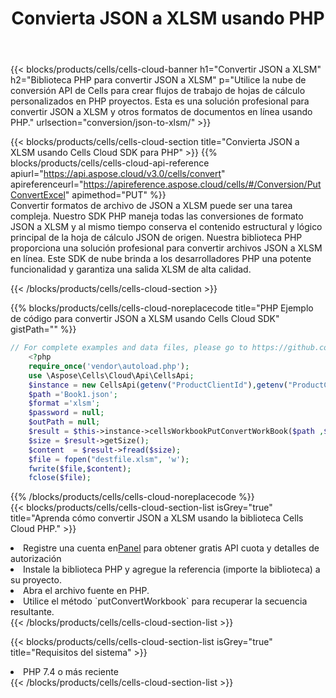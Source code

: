 ﻿---
title:  Convierta JSON a XLSM usando PHP
description:  Utilizar el SDK de la nube Aspose.Cells para PHP para convertir un archivo de formato JSON a un archivo de formato XLSM.
kwords: Excel, Convert JSON to XLSM, REST, PHP
howto: How to convert JSON to XLSM using Aspose.Cells Cloud PHP library.
---
{{< blocks/products/cells/cells-cloud-banner h1="Convertir JSON a XLSM" h2="Biblioteca PHP para convertir JSON a XLSM" p="Utilice la nube de conversión API de Cells para crear flujos de trabajo de hojas de cálculo personalizados en PHP proyectos. Esta es una solución profesional para convertir JSON a XLSM y otros formatos de documentos en línea usando PHP." urlsection="conversion/json-to-xlsm/" >}}

{{< blocks/products/cells/cells-cloud-section title="Convierta JSON a XLSM usando Cells Cloud SDK para PHP" >}}
{{% blocks/products/cells/cells-cloud-api-reference apiurl="https://api.aspose.cloud/v3.0/cells/convert" apireferenceurl="https://apireference.aspose.cloud/cells/#/Conversion/PutConvertExcel" apimethod="PUT" %}}
<br/>
Convertir formatos de archivo de JSON a XLSM puede ser una tarea compleja. Nuestro SDK PHP maneja todas las conversiones de formato JSON a XLSM y al mismo tiempo conserva el contenido estructural y lógico principal de la hoja de cálculo JSON de origen. Nuestra biblioteca PHP proporciona una solución profesional para convertir archivos JSON a XLSM en línea. Este SDK de nube brinda a los desarrolladores PHP una potente funcionalidad y garantiza una salida XLSM de alta calidad.

{{< /blocks/products/cells/cells-cloud-section >}}

{{% blocks/products/cells/cells-cloud-noreplacecode title="PHP Ejemplo de código para convertir JSON a XLSM usando Cells Cloud SDK" gistPath="" %}}
 
```php
// For complete examples and data files, please go to https://github.com/aspose-cells-cloud/aspose-cells-cloud-php/
    <?php
    require_once('vendor\autoload.php');
    use \Aspose\Cells\Cloud\Api\CellsApi;
    $instance = new CellsApi(getenv("ProductClientId"),getenv("ProductClientSecret"));
    $path ='Book1.json';    
    $format ='xlsm';
    $password = null;
    $outPath = null;      
    $result = $this->instance->cellsWorkbookPutConvertWorkBook($path ,$format, $password,  $outPath);
    $size = $result->getSize();
    $content  = $result->fread($size);
    $file = fopen("destfile.xlsm", 'w');
    fwrite($file,$content);
    fclose($file);
```
 
{{% /blocks/products/cells/cells-cloud-noreplacecode %}}
<br/>
{{< blocks/products/cells/cells-cloud-section-list isGrey="true" title="Aprenda cómo convertir JSON a XLSM usando la biblioteca Cells Cloud PHP." >}}
<li> Registre una cuenta en<a href="https://dashboard.aspose.cloud/">Panel</a> para obtener gratis API cuota y detalles de autorización</li>
<li>Instale la biblioteca PHP y agregue la referencia (importe la biblioteca) a su proyecto.</li>
<li>Abra el archivo fuente en PHP.</li>
<li>Utilice el método `putConvertWorkbook` para recuperar la secuencia resultante.</li>
{{< /blocks/products/cells/cells-cloud-section-list >}}

{{< blocks/products/cells/cells-cloud-section-list isGrey="true" title="Requisitos del sistema" >}}
<li>PHP 7.4 o más reciente</li>
{{< /blocks/products/cells/cells-cloud-section-list >}}
